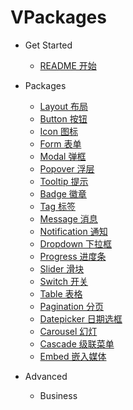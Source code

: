 # VPackages

* Get Started
  * [README 开始](README.md)
* Packages
  * [Layout 布局](pkgs/layout.md)
  * [Button 按钮](pkgs/button.md)
  * [Icon 图标](pkgs/icon.md)
  * [Form 表单](pkgs/form.md)
  * [Modal 弹框](pkgs/modal.md)
  * [Popover 浮层](pkgs/popover.md)
  * [Tooltip 提示](pkgs/tooltip.md)
  * [Badge 徽章](pkgs/badge.md)
  * [Tag 标签](pkgs/tag.md)
  * [Message 消息](/)
  * [Notification 通知](/)
  * [Dropdown 下拉框](pkgs/dropdown.md)
  * [Progress 进度条](/)
  * [Slider 滑块](/)
  * [Switch 开关](/)
  * [Table 表格](/)
  * [Pagination 分页](/)
  * [Datepicker 日期选框](/)
  * [Carousel 幻灯](/)
  * [Cascade 级联菜单](/)
  * [Embed 嵌入媒体](/)

* Advanced
  * Business

<script>
  // install all packages
  import Vue from 'vue'
  import 'packages/index'
  import ComponentDoc from 'docs_lib/ComponentDocTable.vue'

  Vue.component('component-doc-table', ComponentDoc)

  export default {}
</script>

<style lang="scss" type="text/scss">
  @import url("https://maxcdn.bootstrapcdn.com/font-awesome/4.7.0/css/font-awesome.min.css");
  @import url("//at.alicdn.com/t/font_478063_w38kzqqd5ilr3sor.css");
  @import "~root/scss/vui.scss";
  @import "~docs_lib/common.scss";

  .sidebar-nav {
    .markdown-section {
      padding: 0;
    }
  }

  .main-pkg-page {
    margin: 0 auto;
    max-width: 800px;
    position: relative;
  }
</style>